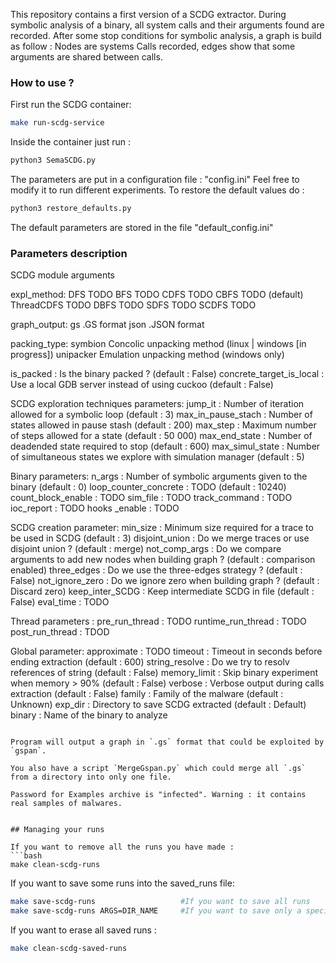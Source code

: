 This repository contains a first version of a SCDG extractor.
During symbolic analysis of a binary, all system calls and their arguments found are recorded. After some stop conditions for symbolic analysis, a graph is build as follow : Nodes are systems Calls recorded, edges show that some arguments are shared between calls.

### How to use ?
First run the SCDG container:
```bash
make run-scdg-service
```

Inside the container just run  :
```bash
python3 SemaSCDG.py
```

The parameters are put in a configuration file : "config.ini"
Feel free to modify it to run different experiments. To restore the default values do :
```bash
python3 restore_defaults.py
```
The default parameters are stored in the file "default_config.ini"

### Parameters description
SCDG module arguments

expl_method:
  DFS                 TODO
  BFS                 TODO
  CDFS                TODO
  CBFS                TODO (default)
  ThreadCDFS          TODO
  DBFS                TODO
  SDFS                TODO
  SCDFS               TODO

graph_output:
  gs                  .GS format
  json                .JSON format

packing_type:
  symbion             Concolic unpacking method (linux | windows [in progress])
  unipacker           Emulation unpacking method (windows only)

is_packed :                Is the binary packed ? (default : False)
concrete_target_is_local : Use a local GDB server instead of using cuckoo (default : False)

SCDG exploration techniques parameters:
  jump_it  :           Number of iteration allowed for a symbolic loop (default : 3)
  max_in_pause_stach : Number of states allowed in pause stash (default : 200)
  max_step  :          Maximum number of steps allowed for a state (default : 50 000)
  max_end_state :      Number of deadended state required to stop (default : 600)
  max_simul_state :    Number of simultaneous states we explore with simulation manager (default : 5)

Binary parameters:
  n_args :                Number of symbolic arguments given to the binary (default : 0)
  loop_counter_concrete : TODO (default : 10240)
  count_block_enable :    TODO
  sim_file    :           TODO
  track_command :         TODO
  ioc_report    :         TODO
  hooks  _enable :        TODO

SCDG creation parameter:
  min_size  :          Minimum size required for a trace to be used in SCDG (default : 3)
  disjoint_union :     Do we merge traces or use disjoint union ? (default : merge)
  not_comp_args :      Do we compare arguments to add new nodes when building graph ? (default : comparison enabled)
  three_edges  :       Do we use the three-edges strategy ? (default : False)
  not_ignore_zero :    Do we ignore zero when building graph ? (default : Discard zero)
  keep_inter_SCDG  :   Keep intermediate SCDG in file (default : False)
  eval_time :          TODO

Thread parameters :
  pre_run_thread   :   TODO
  runtime_run_thread : TODO
  post_run_thread   :  TDOD

Global parameter:
  approximate  :       TODO
  timeout :            Timeout in seconds before ending extraction (default : 600)
  string_resolve :     Do we try to resolv references of string (default : False)
  memory_limit  :      Skip binary experiment when memory > 90% (default : False)
  verbose :            Verbose output during calls extraction (default : False)
  family  :            Family of the malware (default : Unknown)
  exp_dir  :           Directory to save SCDG extracted (default : Default)
  binary   :           Name of the binary to analyze
```

Program will output a graph in `.gs` format that could be exploited by `gspan`.

You also have a script `MergeGspan.py` which could merge all `.gs` from a directory into only one file.

Password for Examples archive is "infected". Warning : it contains real samples of malwares.


## Managing your runs

If you want to remove all the runs you have made :
```bash
make clean-scdg-runs
```

If you want to save some runs into the saved_runs file:
```bash
make save-scdg-runs                   #If you want to save all runs
make save-scdg-runs ARGS=DIR_NAME     #If you want to save only a specific run
```

If you want to erase all saved runs :
```bash
make clean-scdg-saved-runs
```